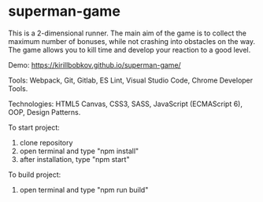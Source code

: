 # superman-game
This is a 2-dimensional runner. The main aim of the game is to collect the maximum number of bonuses, while not crashing into obstacles on the way. The game allows you to kill time and develop your reaction to a good level.

Demo: https://kirillbobkov.github.io/superman-game/

Tools:	Webpack, Git, Gitlab, ES Lint, Visual Studio Code, Chrome Developer Tools.

Technologies:	HTML5 Canvas, CSS3, SASS, JavaScript (ECMAScript 6), OOP, Design Patterns.

To start project:
1) clone repository
2) open terminal and type "npm install"
3) after installation, type "npm start"

To build project:
1) open terminal and type "npm run build"
